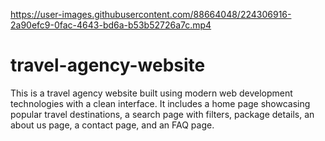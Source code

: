 

https://user-images.githubusercontent.com/88664048/224306916-2a90efc9-0fac-4643-bd6a-b53b52726a7c.mp4


# travel-agency-website
This is a travel agency website built using modern web development technologies with a clean interface. It includes a home page showcasing popular travel destinations, a search page with filters, package details, an about us page, a contact page, and an FAQ page.
